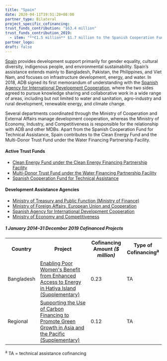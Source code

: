 ```yaml
---
title: "Spain"
date: 2020-04-11T19:51:20+08:00
partner_type: Bilateral
project_specific_cofinancing:
trust_funds_contribution: "$63.4 million"
trust_funds_contribution_2019:
  - item: "**€1.5 million** $1.7 million to the Spanish Cooperation Fund for Technical Assistance" 
partner_logo:
draft: false
--- 
```


[Spain](https://www.adb.org/publications/spain-fact-sheet) provides development support primarily for gender equality, cultural diversity, indigenous people, and environmental sustainability. Spain’s assistance extends mainly to Bangladesh, Pakistan, the Philippines, and Viet Nam, and focuses on infrastructure development, energy, and water. In 2018, ADB signed its first memorandum of understanding with the [Spanish Agency for International Development Cooperation](http://www.aecid.es/EN/aecid), where the two sides agreed to pursue knowledge sharing and collaborative work in a wide range of areas, including but not limited to water and sanitation, agro-industry and rural development, renewable energy, and climate change.

Several departments coordinated through the Ministry of Cooperation and External Affairs manage development cooperation, whereas the Ministry of Economy, Industry, and Competitiveness is responsible for the relationship with ADB and other MDBs. Apart from the Spanish Cooperation Fund for Technical Assistance, Spain contributes to the Clean Energy Fund and the Multi-Donor Trust Fund under the Water Financing Partnership Facility.

#### Active Trust Funds 

* [Clean Energy Fund under the Clean Energy Financing Partnership Facility](./modalities/financing-partnership-facilities/clean-energy-financing-partnership-facility/#cef)
* [Multi-Donor Trust Fund under the Water Financing Partnership Facility](./modalities/financing-partnership-facilities/water-financing-partnership-facility/#mdtf)
* [Spanish Cooperation Fund for Technical Assistance](./modalities/trust-funds/single-partner-trust-funds/#scfta)
 
#### Development Assistance Agencies 

* [Ministry of Treasury and Public Function (Ministry of Finance)](https://www.hacienda.gob.es/) 
* [Ministry of Foreign Affairs, European Union and Cooperation](http://www.exteriores.gob.es/Portal/es/Paginas/inicio.aspx)  
* [Spanish Agency for International Development Cooperation](https://www.aecid.es/es/)   
* [Ministry of Economy and Competitiveness](https://www.mineco.gob.es/)  

<split>

##### _1 January 2014–31 December 2019_ Cofinanced Projects

<table class="table dr-partner-table">
<tr>
<th>Country</th>
<th>Project</th>
<th>Cofinancing Amount <em>($ million)</em></th>
<th>Type of Cofinancing<sup>a</sup></th>
</tr>
<tr>
<td>Bangladesh</td>
<td><a
href="https://www.adb.org/projects/48432-001/main" target="_blank">Enabling Poor Women's Benefit from Enhanced Access to Energy in Hatiya Island
(Supplementary)</a></td>
<td>0.23 </td>
<td>TA</td>
</tr>
<tr>
<td>Regional</td>
<td><a
href="https://www.adb.org/projects/46173-001/main" target="_blank">Supporting the Use of Carbon Financing to Promote Green Growth in Asia and the Pacific (Supplementary)</a></td>
<td>0.12 </td>
<td>TA</td>
</tr>
</table>

<p class="dr-footnote"><sup>a</sup> TA = technical assistance cofinancing</p> 
